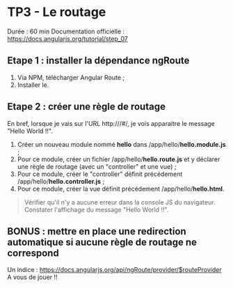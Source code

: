 # TP3 - Le routage

Durée : 60 min
Documentation officielle : https://docs.angularjs.org/tutorial/step_07

## Etape 1 : installer la dépendance ngRoute

 1. Via NPM, télécharger Angular Route ;
 2. Installer le.

## Etape 2 : créer une règle de routage
 
En bref, lorsque je vais sur l'URL http://<HOST>/#/, je vois apparaitre le message "Hello World !!".

 1. Créer un nouveau module nommé **hello** dans /app/hello/**hello.module.js** ;
 2. Pour ce module, créer un fichier /app/hello/**hello.route.js** et y déclarer une règle de routage (avec un "controller" et une vue) ;
 3. Pour ce module, créer le "controller" définit précédement /app/hello/**hello.controller.js** ;
 4. Pour ce module, créer la vue définit précédement /app/hello/**hello.html**.
 
> Vérifier qu'il n'y a aucune erreur dans la console JS du navigateur.
> Constater l'affichage du message "Hello World !!".
 
## BONUS : mettre en place une redirection automatique si aucune règle de routage ne correspond

Un indice : https://docs.angularjs.org/api/ngRoute/provider/$routeProvider
A vous de jouer !!